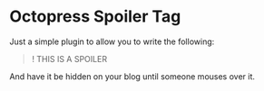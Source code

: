 Octopress Spoiler Tag
======================

Just a simple plugin to allow you to write the following:

>!  THIS IS A SPOILER

And have it be hidden on your blog until someone mouses over it.
